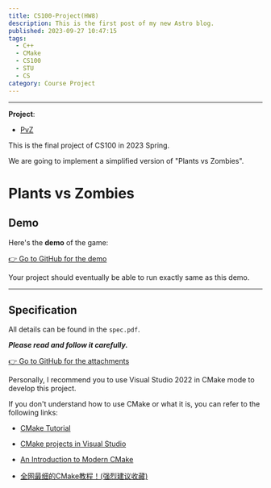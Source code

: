 ```yaml
---
title: CS100-Project(HW8)
description: This is the first post of my new Astro blog.
published: 2023-09-27 10:47:15
tags:
  - C++
  - CMake
  - CS100
  - STU
  - CS
category: Course Project
---
```


---

**Project**:
- [PvZ]()

This is the final project of CS100 in 2023 Spring.

We are going to implement a simplified version of "Plants vs Zombies".

<!--more-->


# Plants vs Zombies

## Demo

Here's the **demo** of the game:

[👉 Go to GitHub for the demo](https://github.com/zivmax/CS100-2023-Spring-homework-resources/tree/main/hw8_demo/)

Your project should eventually be able to run exactly same as this demo.

---

## Specification

All details can be found in the `spec.pdf`.

***Please read and follow it carefully.***

[👉 Go to GitHub for the attachments](https://github.com/zivmax/CS100-2023-Spring-homework-resources/tree/main/hw8_attachments/)

Personally, I recommend you to use Visual Studio 2022 in CMake mode to develop this project.

If you don't understand how to use CMake or what it is, you can refer to the following links:

- [CMake Tutorial](https://cmake.org/cmake/help/latest/guide/tutorial/index.html)

- [CMake projects in Visual Studio](https://learn.microsoft.com/en-us/cpp/build/cmake-projects-in-visual-studio?view=msvc-170)

- [An Introduction to Modern CMake](https://cliutils.gitlab.io/modern-cmake/)

- [全网最细的CMake教程！(强烈建议收藏)](https://zhuanlan.zhihu.com/p/534439206)
